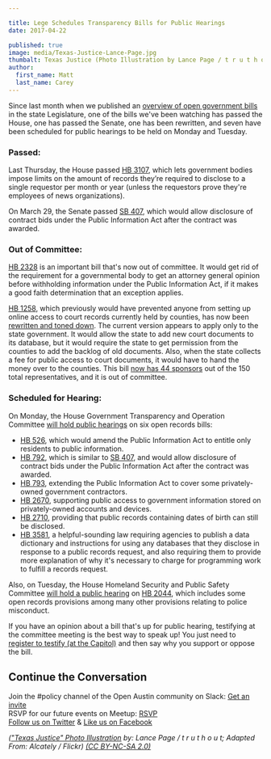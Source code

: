 ```yaml
---

title: Lege Schedules Transparency Bills for Public Hearings
date: 2017-04-22

published: true
image: media/Texas-Justice-Lance-Page.jpg
thumbalt: Texas Justice (Photo Illustration by Lance Page / t r u t h o u t  Adapted From Alcately / Flickr) (CC BY-NC-SA 2.0)
author:
  first_name: Matt
  last_name: Carey
---
```


Since last month when we published an [overview of open government bills](https://www.open-austin.org/blog/2017/03/19/open_government_under_debate_in_tx_legislature) in the state Legislature, one of the bills we've been watching has passed the House, one has passed the Senate, one has been rewritten, and seven have been scheduled for public hearings to be held on Monday and Tuesday.

### Passed:

Last Thursday, the House passed [HB 3107](http://www.legis.state.tx.us/BillLookup/History.aspx?LegSess=85R&Bill=HB3107), which lets government bodies impose limits on the amount of records they’re required to disclose to a single requestor per month or year (unless the requestors prove they're employees of news organizations).

On March 29, the Senate passed [SB 407](http://www.legis.state.tx.us/BillLookup/History.aspx?LegSess=85R&Bill=SB407), which would allow disclosure of contract bids under the Public Information Act after the contract was awarded.

### Out of Committee:

[HB 2328](http://www.legis.state.tx.us/BillLookup/History.aspx?LegSess=85R&Bill=HB2328) is an important bill that's now out of committee. It would get rid of the requirement for a governmental body to get an attorney general opinion before withholding information under the Public Information Act, if it makes a good faith determination that an exception applies.

[HB 1258](http://www.legis.state.tx.us/BillLookup/History.aspx?LegSess=85R&Bill=HB1258), which previously would have prevented anyone from setting up online access to court records currently held by counties, has now been [rewritten and toned down](http://www.legis.state.tx.us/BillLookup/History.aspx?LegSess=85R&Bill=HB1258). The current version appears to apply only to the state government. It would allow the state to add new court documents to its database, but it would require the state to get permission from the counties to add the backlog of old documents. Also, when the state collects a fee for public access to court documents, it would have to hand the money over to the counties. This bill [now has 44 sponsors](https://openstates.org/tx/bills/85/HB1258/?show_all_sponsors=True) out of the 150 total representatives, and it is out of committee.

### Scheduled for Hearing:

On Monday, the House Government Transparency and Operation Committee [will hold public hearings](http://www.legis.state.tx.us/Committees/MeetingsUpcoming.aspx?Chamber=H) on six open records bills:
* [HB 526](http://www.legis.state.tx.us/BillLookup/History.aspx?LegSess=85R&Bill=HB526), which would amend the Public Information Act to entitle only residents to public information.
* [HB 792](http://www.legis.state.tx.us/BillLookup/Actions.aspx?LegSess=85R&Bill=HB793), which is similar to [SB 407](http://www.legis.state.tx.us/BillLookup/History.aspx?LegSess=85R&Bill=SB407), and would allow disclosure of contract bids under the Public Information Act after the contract was awarded.
* [HB 793](http://www.legis.state.tx.us/BillLookup/Actions.aspx?LegSess=85R&Bill=HB793), extending the Public Information Act to cover some privately-owned government contractors.
* [HB 2670](http://www.legis.state.tx.us/BillLookup/History.aspx?LegSess=85R&Bill=HB2670), supporting public access to government information stored on privately-owned accounts and devices.
* [HB 2710](http://www.legis.state.tx.us/BillLookup/History.aspx?LegSess=85R&Bill=HB2710), providing that public records containing dates of birth can still be disclosed.
* [HB 3581](http://www.legis.state.tx.us/BillLookup/History.aspx?LegSess=85R&Bill=HB3581), a helpful-sounding law requiring agencies to publish a data dictionary and instructions for using any databases that they disclose in response to a public records request, and also requiring them to provide more explanation of why it's necessary to charge for programming work to fulfill a records request.

Also, on Tuesday, the House Homeland Security and Public Safety Committee [will hold a public hearing](http://www.legis.state.tx.us/Committees/MeetingsUpcoming.aspx?Chamber=H) on [HB 2044](http://www.legis.state.tx.us/BillLookup/Actions.aspx?LegSess=85R&Bill=HB2044), which includes some open records provisions among many other provisions relating to police misconduct.

If you have an opinion about a bill that's up for public hearing, testifying at the committee meeting is the best way to speak up! You just need to [register to testify (at the Capitol)](https://www.mytxlegis.legis.state.tx.us/hwrspublic/about.aspx) and then say why you support or oppose the bill.

## Continue the Conversation

Join the #policy channel of the Open Austin community on Slack: [Get an invite](http://slack.open-austin.org/)
<br />
RSVP for our future events on Meetup: [RSVP](http://www.meetup.com/Open-Austin/)
<br />
[Follow us on Twitter](https://twitter.com/openaustin?lang=en)
& [Like us on Facebook](https://www.facebook.com/Open-Austin-412390968837071/)

*(["Texas Justice" Photo Illustration](https://www.flickr.com/photos/truthout/4039479403) by: Lance Page / t r u t h o u t; Adapted From: Alcately / Flickr) [(CC BY-NC-SA 2.0)](https://creativecommons.org/licenses/by-nc-sa/2.0/)*
